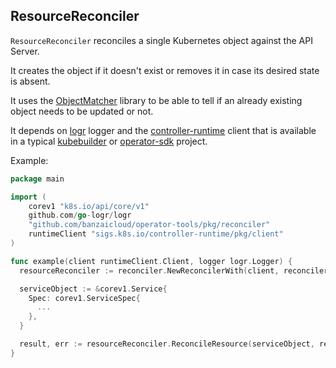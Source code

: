 
## ResourceReconciler

`ResourceReconciler` reconciles a single Kubernetes object against the API Server.

It creates the object if it doesn't exist or removes it in case its desired state is absent.

It uses the [ObjectMatcher](https://github.com/banzaicloud/k8s-objectmatcher) library to be able to tell if an already
existing object needs to be updated or not.

It depends on [logr](github.com/go-logr/logr) logger and the [controller-runtime](sigs.k8s.io/controller-runtime) client
that is available in a typical [kubebuilder](https://github.com/kubernetes-sigs/kubebuilder) or [operator-sdk](https://github.com/operator-framework/operator-sdk) project.

Example:
```go
package main

import (
	corev1 "k8s.io/api/core/v1"
	github.com/go-logr/logr
	"github.com/banzaicloud/operator-tools/pkg/reconciler"
	runtimeClient "sigs.k8s.io/controller-runtime/pkg/client"
)

func example(client runtimeClient.Client, logger logr.Logger) {
  resourceReconciler := reconciler.NewReconcilerWith(client, reconciler.WithLog(logger))

  serviceObject := &corev1.Service{
    Spec: corev1.ServiceSpec{
      ...
    },
  }

  result, err := resourceReconciler.ReconcileResource(serviceObject, reconciler.StatePresent)
}

```
